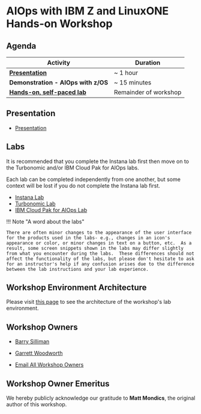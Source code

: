 # AIOps with IBM Z and LinuxONE Hands-on Workshop

## Agenda

| Activity       | Duration     | 
| ---                  | ---           |
| [**Presentation**](#presentation)             | ~ 1 hour   |
| **Demonstration - AIOps with z/OS** | ~ 15 minutes |    
| [**Hands-on, self-paced lab**](#labs)           | Remainder of workshop      |

## Presentation

* <a href="aiops-z_03-20-25.pdf" target="_blank">Presentation</a>

## Labs
It is recommended that you complete the Instana lab first then move on to the Turbonomic and/or IBM Cloud Pak for AIOps labs.

Each lab can be completed independently from one another, but some context will be lost if you do not complete the Instana lab first.

* [Instana Lab](instana-lab.md)
* [Turbonomic Lab](turbonomic-lab.md)
* [IBM Cloud Pak for AIOps Lab](cp4aiops-lab.md)

!!! Note "A word about the labs"

    There are often minor changes to the appearance of the user interface for the products used in the labs- e.g., changes in an icon's appearance or color, or minor changes in text on a button, etc.  As a result, some screen snippets shown in the labs may differ slightly from what you encounter during the labs.  These differences should not affect the functionality of the labs, but please don't hesitate to ask for an instructor's help if any confusion arises due to the difference between the lab instructions and your lab experience. 

## Workshop Environment Architecture

Please visit [this page](workshop-architecture.md) to see the architecture of the workshop's lab environment.

## Workshop Owners

* [Barry Silliman](mailto:silliman@us.ibm.com)
* [Garrett Woodworth](mailto:garrett.lee.woodworth@ibm.com)

* [Email All Workshop Owners](mailto:silliman@us.ibm.com,garrett.lee.woodworth@ibm.com)

## Workshop Owner Emeritus

We hereby publicly acknowledge our gratitude to **Matt Mondics**, the original author of this workshop.
